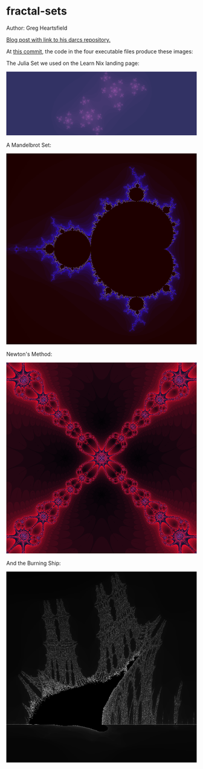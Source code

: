# fractal-sets

Author: Greg Heartsfield

[Blog post with link to his darcs repository.](https://gregheartsfield.com/fractal-hs/)

At [this commit](https://github.com/typeclasses/fractal-sets/commit/7fd97638564237f60afc43f0d41552db72101346), the code in the four executable files produce these images:

The Julia Set we used on the Learn Nix landing page:

![juliaset](https://github.com/typeclasses/fractal-sets/blob/master/juliaset.png)

A Mandelbrot Set: 

![mandelbrot](https://github.com/typeclasses/fractal-sets/blob/master/mandelbrot.png)

Newton's Method:

![Newton_method](https://github.com/typeclasses/fractal-sets/blob/master/newtonm.png)

And the Burning Ship:

![burning_ship](https://github.com/typeclasses/fractal-sets/blob/master/burning_ship.png)


